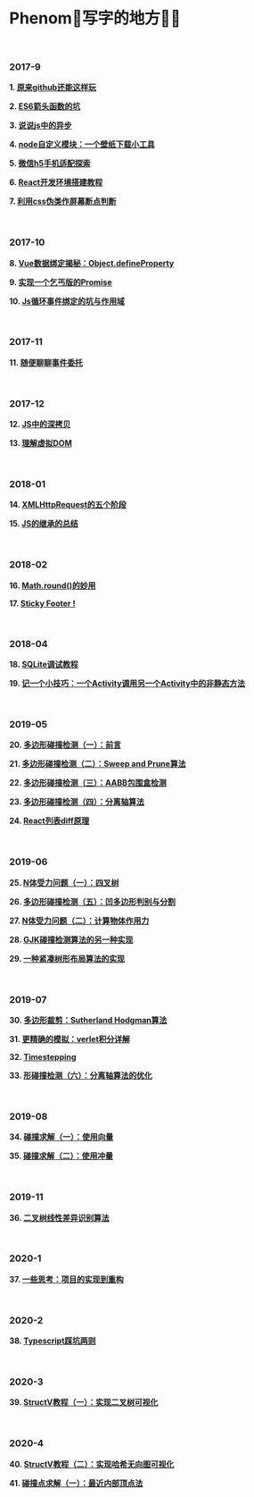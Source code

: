 # Phenom🐤写字的地方📝📝

<br/>

### 2017-9

**1. [原来github还能这样玩](https://github.com/phenomLi/myBlog/issues/1)**

**2. [ES6箭头函数的坑](https://github.com/phenomLi/myBlog/issues/2)**

**3. [说说js中的异步](https://github.com/phenomLi/myBlog/issues/3)**

**4. [node自定义模块：一个壁纸下载小工具](https://github.com/phenomLi/myBlog/issues/4)**

**5. [微信h5手机适配探索](https://github.com/phenomLi/myBlog/issues/5)**

**6. [React开发环境搭建教程](https://github.com/phenomLi/myBlog/issues/6)**

**7. [利用css伪类作屏幕断点判断](https://github.com/phenomLi/myBlog/issues/7)**

<br/>

### 2017-10

**8. [Vue数据绑定揭秘：Object.defineProperty](https://github.com/phenomLi/myBlog/issues/8)**

**9. [实现一个乞丐版的Promise](https://github.com/phenomLi/myBlog/issues/9)**

**10. [Js循环事件绑定的坑与作用域](https://github.com/phenomLi/myBlog/issues/10)**

<br/>

### 2017-11

**11. [随便聊聊事件委托](https://github.com/phenomLi/myBlog/issues/11)**

<br/>

### 2017-12

**12. [JS中的深拷贝](https://github.com/phenomLi/myBlog/issues/12)**

**13. [理解虚拟DOM](https://github.com/phenomLi/myBlog/issues/13)**

<br/>

### 2018-01

**14. [XMLHttpRequest的五个阶段](https://github.com/phenomLi/myBlog/issues/14)**

**15. [JS的继承的总结](https://github.com/phenomLi/myBlog/issues/15)**

<br/>

### 2018-02

**16. [Math.round()的妙用](https://github.com/phenomLi/myBlog/issues/16)**

**17. [Sticky Footer !](https://github.com/phenomLi/myBlog/issues/17)**

<br/>

### 2018-04

**18. [SQLite调试教程](https://github.com/phenomLi/myBlog/issues/18)**

**19. [记一个小技巧：一个Activity调用另一个Activity中的非静态方法](https://github.com/phenomLi/myBlog/issues/19)**

<br/>

### 2019-05

**20. [多边形碰撞检测（一）：前言](https://github.com/phenomLi/myBlog/issues/20)**

**21. [多边形碰撞检测（二）：Sweep and Prune算法](https://github.com/phenomLi/myBlog/issues/21)**

**22. [多边形碰撞检测（三）：AABB包围盒检测](https://github.com/phenomLi/myBlog/issues/22)**

**23. [多边形碰撞检测（四）：分离轴算法](https://github.com/phenomLi/myBlog/issues/23)**

**24. [React列表diff原理](https://github.com/phenomLi/myBlog/issues/24)**

<br/>

### 2019-06
**25. [N体受力问题（一）：四叉树](https://github.com/phenomLi/myBlog/issues/25)**

**26. [多边形碰撞检测（五）：凹多边形判别与分割](https://github.com/phenomLi/myBlog/issues/26)**

**27. [N体受力问题（二）：计算物体作用力](https://github.com/phenomLi/myBlog/issues/27)**

**28. [GJK碰撞检测算法的另一种实现](https://github.com/phenomLi/myBlog/issues/28)**

**29. [一种紧凑树形布局算法的实现](https://github.com/phenomLi/myBlog/issues/29)**

<br/>

### 2019-07
**30. [多边形裁剪：Sutherland Hodgman算法](https://github.com/phenomLi/myBlog/issues/30)**

**31. [更精确的模拟：verlet积分详解](https://github.com/phenomLi/myBlog/issues/31)**

**32. [Timestepping](https://github.com/phenomLi/myBlog/issues/32)**

**33. [形碰撞检测（六）：分离轴算法的优化](https://github.com/phenomLi/myBlog/issues/33)**

<br/>

### 2019-08
**34. [碰撞求解（一）：使用向量](https://github.com/phenomLi/myBlog/issues/34)**

**35. [碰撞求解（二）：使用冲量](https://github.com/phenomLi/myBlog/issues/35)**

<br/>

### 2019-11
**36. [二叉树线性差异识别算法](https://github.com/phenomLi/myBlog/issues/36)**

<br/>

### 2020-1
**37. [一些思考：项目的实现到重构](https://github.com/phenomLi/myBlog/issues/37)**

<br/>

### 2020-2
**38. [Typescript踩坑两则](https://github.com/phenomLi/myBlog/issues/38)**

<br/>

### 2020-3
**39. [StructV教程（一）：实现二叉树可视化](https://github.com/phenomLi/myBlog/issues/39)**

<br/>

### 2020-4
**40. [StructV教程（二）：实现哈希无向图可视化](https://github.com/phenomLi/myBlog/issues/40)**

**41. [碰撞点求解（一）：最近内部顶点法](https://github.com/phenomLi/myBlog/issues/41)**



